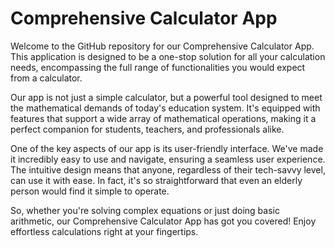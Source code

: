 # Comprehensive Calculator App

Welcome to the GitHub repository for our Comprehensive Calculator App. This application is designed to be a one-stop solution for all your calculation needs, encompassing the full range of functionalities you would expect from a calculator.

Our app is not just a simple calculator, but a powerful tool designed to meet the mathematical demands of today's education system. It's equipped with features that support a wide array of mathematical operations, making it a perfect companion for students, teachers, and professionals alike.

One of the key aspects of our app is its user-friendly interface. We've made it incredibly easy to use and navigate, ensuring a seamless user experience. The intuitive design means that anyone, regardless of their tech-savvy level, can use it with ease. In fact, it's so straightforward that even an elderly person would find it simple to operate.

So, whether you're solving complex equations or just doing basic arithmetic, our Comprehensive Calculator App has got you covered! Enjoy effortless calculations right at your fingertips.
